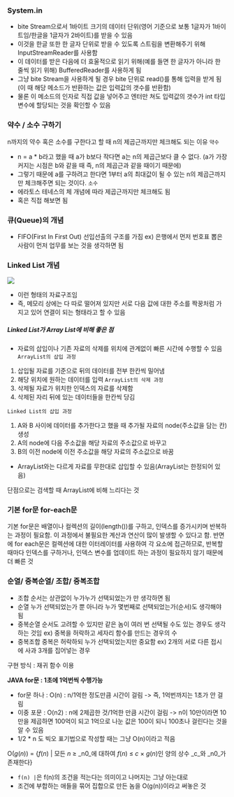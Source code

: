
### System.in
- bite Stream으로서 1바이트 크기의 데이터 단위(영어 기준으로 보통 1글자가 1바이트임/한글을 1글자가 2바이트)를 받을 수 있음
- 이것을 한글 또한 한 글자 단위로 받을 수 있도록 스트림을 변환해주기 위해 InputStreamReader를 사용함
- 이 데이터를 받은 다음에 더 효울적으로 읽기 위해(예를 들면 한 글자가 아니라 한 줄씩 읽기 위해) BufferedReader를 사용하게 됨
- 그냥 bite Stream을 사용하게 될 경우 bite 단위로 read()를 통해 입력을 받게 됨(이 때 해당 메소드가 반환하는 값은 입력값의 갯수를 반환함)
- 물론 이 메소드의 인자로 직접 값을 넣어주고 엔터만 쳐도 입력값의 갯수가 int 타입 변수에 할당되는 것을 확인할 수 있음

### 약수 / 소수 구하기
n까지의 약수 혹은 소수를 구한다고 할 때 n의 제곱근까지만 체크해도 되는 이유
`약수`
- n = a * b라고 했을 때 a가 b보다 작다면 a는 n의 제곱근보다 클 수 없다. (a가 가장 커지는 시점은 b와 같을 때 즉, n의 제곱근과 같을 때이기 때문에) 
- 그렇기 때문에 a를 구하려고 한다면 1부터 a의 최대값이 될 수 있는 n의 제곱근까지만 체크해주면 되는 것이다.
`소수`
- 에라토스 테네스의 체 개념에 따라 제곱근까지만 체크해도 됨
- 혹은 직접 해보면 됨

### 큐(Queue)의 개념
- FIFO(First In First Out) 선입선출의 구조를 가짐
ex) 은행에서 먼저 번호표 뽑은 사람이 먼저 업무를 보는 것을 생각하면 됨

### Linked List 개념
![](Pasted%20image%2020230502184215.png)
- 이런 형태의 자료구조임
- 즉, 메모리 상에는 다 따로 떨어져 있지만 서로 다음 값에 대한 주소를 짝꿍처럼 가지고 있어 연결이 되는 형태라고 할 수 있음

##### Linked List가 Array List에 비해 좋은 점
- 자료의 삽입이나 기존 자료의 삭제를 위치에 관계없이 빠른 시간에 수행할 수 있음
`ArrayList의 삽입 과정`
1. 삽입될 자료를 기준으로 뒤의 데이터를 전부 한칸씩 밀어냄
2. 해당 위치에 원하는 데이터를 입력
`ArrayList의 삭제 과정`
1. 삭제될 자료가 위치한 인덱스의 자료를 삭제함
2. 삭제된 자리 뒤에 있는 데이터들을 한칸씩 당김

`Linked List의 삽입 과정`
1. A와 B 사이에 데이터를 추가한다고 했을 때 추가될 자료의 node(주소값을 담는 칸) 생성
2. A의 node에 다음 주소값을 해당 자료의 주소값으로 바꾸고
3. B의 이전 node에 이전 주소값을 해당 자료의 주소값으로 바꿈

- ArrayList와는 다르게 자료를 무한대로 삽입할 수 있음(ArrayList는 한정되어 있음)

 단점으로는 검색할 때 ArrayList에 비해 느리다는 것

### 기본 for문 for-each문
기본 for문은 배열이나 컬렉션의 길이(length())를 구하고, 인덱스를 증가시키며 반복하는 과정이 필요함. 이 과정에서 불필요한 계산과 연산이 많이 발생할 수 있다고 함. 반면에 for each문은 컬렉션에 대한 이터레이터를 사용하여 각 요소에 접근하므로, 반복할 때마다 인덱스를 구하거나, 인덱스 변수를 업데이트 하는 과정이 필요하지 않기 때문에 더 빠른 것

### 순열/ 중복순열/ 조합/ 중복조합
- 조합
순서는 상관없이 누가누가 선택되었는가 만 생각하면 됨
- 순열
누가 선택되었는가 뿐 아니라 누가 몇번째로 선택되었는가(순서)도 생각해야 됨
- 중복순열
순서도 고려할 수 있지만 같은 놈이 여러 번 선택될 수도 있는 경우도 생각하는 것임
ex) 중복을 허락하고 세자리 함수를 만드는 경우의 수
- 중복조합
중복은 허락하되 누가 선택되었는지만 중요함
ex) 2개의 서로 다른 접시에 사과 3개를 집어넣는 경우

구현 방식 : 재귀 함수 이용

**JAVA for문  : 1초에 1억번씩 수행가능**
- for문 하나 : O(n) : n/1억한 정도만큼 시간이 걸림 -> 즉, 1억번까지는 1초가 안 걸림
- 이중 포문 : O(n2) : n에 2제곱한 것/1억한 만큼 시간이 걸림 -> n이 10만이라면 10만을 제곱하면 100억이 되고 1억으로 나눈 값은 100이 되니 100초나 걸린다는 것을 알 수 있음
- 1/2 * n 도 빅오 표기법으로 작성할 때는 그냥 O(n)이라고 적음

O(_g_(_n_)) = {_f_(_n_) | 모든 _n_ ≥ _n0_에 대하여 _f_(_n_) ≤ _c_ × _g_(_n_)인 양의 상수 _c_와 _n0_가 존재한다}
- `f(n) |`은 f(n)의 조건을 적는다는 의미이고 나머지는 그냥 아는대로
- 조건에 부합하는 애들을 묶어 집합으로 만든 놈을 O(g(n))이라고 써놓은 것